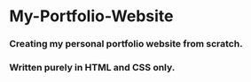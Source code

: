 # My-Portfolio-Website
### Creating my personal portfolio website from scratch.
### Written purely in HTML and CSS only.
